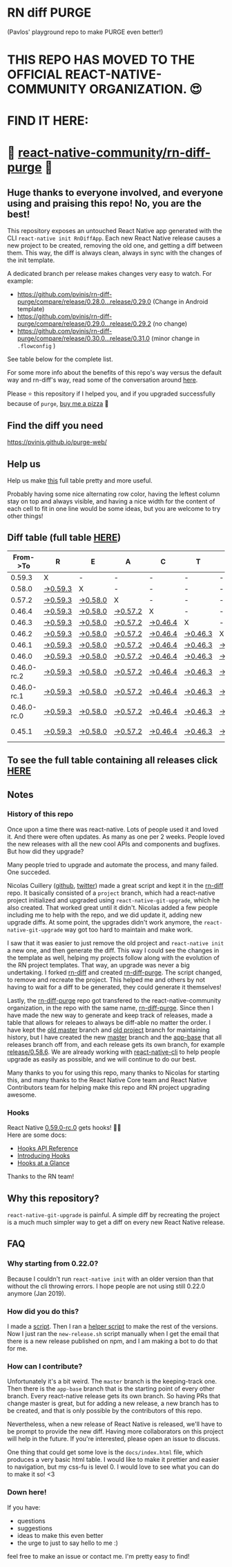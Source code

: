 # RN diff PURGE
(Pavlos' playground repo to make PURGE even better!)

# THIS REPO HAS MOVED TO THE OFFICIAL REACT-NATIVE-COMMUNITY ORGANIZATION. 😍
# FIND IT HERE:  
# 💪 [react-native-community/rn-diff-purge](https://github.com/react-native-community/rn-diff-purge) 🎉
## Huge thanks to everyone involved, and everyone using and praising this repo! No, you are the best!

This repository exposes an untouched React Native app generated with the CLI
`react-native init RnDiffApp`. Each new React Native release causes a new project to be created, removing the old one, and getting a diff between them. This way, the diff is always clean, always in sync with the changes of the init template.

A dedicated branch per release makes changes very easy
to watch. For example:

* https://github.com/pvinis/rn-diff-purge/compare/release/0.28.0...release/0.29.0
(Change in Android template)
* https://github.com/pvinis/rn-diff-purge/compare/release/0.29.0...release/0.29.2
(no change)
* https://github.com/pvinis/rn-diff-purge/compare/release/0.30.0...release/0.31.0
(minor change in `.flowconfig` )

See table below for the complete list.

For some more info about the benefits of this repo's way versus the default way and rn-diff's way, read some of the conversation around [here](https://github.com/react-native-community/discussions-and-proposals/issues/68#issuecomment-452227478).

Please :star: this repository if I helped you, and if you upgraded successfully because of `purge`, [buy me a pizza](https://www.buymeacoffee.com/DGWwHVZ4s) :pizza:

## Find the diff you need
https://pvinis.github.io/purge-web/

## Help us
Help us make [this](https://pvinis.github.io/rn-diff-purge) full table pretty and more useful.

Probably having some nice alternating row color, having the leftest column stay on top and always visible, and having a nice width for the content of each cell to fit in one line would be some ideas, but you are welcome to try other things!

## Diff table (full table [HERE](https://pvinis.github.io/rn-diff-purge))

| From->To    | R                                                                                               | E                                                                                               | A                                                                                               | C                                                                                               | T                                                                                               |                                                                                                 | N                                                                                               | A                                                                                               | T                                                                                                         | I                                                                                                         | V                                                                                                    | E   |
| ----------- | ----------------------------------------------------------------------------------------------- | ----------------------------------------------------------------------------------------------- | ----------------------------------------------------------------------------------------------- | ----------------------------------------------------------------------------------------------- | ----------------------------------------------------------------------------------------------- | ----------------------------------------------------------------------------------------------- | ----------------------------------------------------------------------------------------------- | ----------------------------------------------------------------------------------------------- | --------------------------------------------------------------------------------------------------------- | --------------------------------------------------------------------------------------------------------- | ---------------------------------------------------------------------------------------------------- | --- |
| 0.59.3      | X                                                                                               | -                                                                                               | -                                                                                               | -                                                                                               | -                                                                                               | -                                                                                               | -                                                                                               | -                                                                                               | -                                                                                                         | -                                                                                                         | -                                                                                                    | -   |
| 0.58.0      | [->0.59.3](https://github.com/pvinis/rn-diff-purge/compare/release/0.58.0..release/0.59.3)      | X                                                                                               | -                                                                                               | -                                                                                               | -                                                                                               | -                                                                                               | -                                                                                               | -                                                                                               | -                                                                                                         | -                                                                                                         | -                                                                                                    | -   |
| 0.57.2      | [->0.59.3](https://github.com/pvinis/rn-diff-purge/compare/release/0.57.2..release/0.59.3)      | [->0.58.0](https://github.com/pvinis/rn-diff-purge/compare/release/0.57.2..release/0.58.0)      | X                                                                                               | -                                                                                               | -                                                                                               | -                                                                                               | -                                                                                               | -                                                                                               | -                                                                                                         | -                                                                                                         | -                                                                                                    | -   |
| 0.46.4      | [->0.59.3](https://github.com/pvinis/rn-diff-purge/compare/release/0.46.4..release/0.59.3)      | [->0.58.0](https://github.com/pvinis/rn-diff-purge/compare/release/0.46.4..release/0.58.0)      | [->0.57.2](https://github.com/pvinis/rn-diff-purge/compare/release/0.46.4..release/0.57.2)      | X                                                                                               | -                                                                                               | -                                                                                               | -                                                                                               | -                                                                                               | -                                                                                                         | -                                                                                                         | -                                                                                                    | -   |
| 0.46.3      | [->0.59.3](https://github.com/pvinis/rn-diff-purge/compare/release/0.46.3..release/0.59.3)      | [->0.58.0](https://github.com/pvinis/rn-diff-purge/compare/release/0.46.3..release/0.58.0)      | [->0.57.2](https://github.com/pvinis/rn-diff-purge/compare/release/0.46.3..release/0.57.2)      | [->0.46.4](https://github.com/pvinis/rn-diff-purge/compare/release/0.46.3..release/0.46.4)      | X                                                                                               | -                                                                                               | -                                                                                               | -                                                                                               | -                                                                                                         | -                                                                                                         | -                                                                                                    | -   |
| 0.46.2      | [->0.59.3](https://github.com/pvinis/rn-diff-purge/compare/release/0.46.2..release/0.59.3)      | [->0.58.0](https://github.com/pvinis/rn-diff-purge/compare/release/0.46.2..release/0.58.0)      | [->0.57.2](https://github.com/pvinis/rn-diff-purge/compare/release/0.46.2..release/0.57.2)      | [->0.46.4](https://github.com/pvinis/rn-diff-purge/compare/release/0.46.2..release/0.46.4)      | [->0.46.3](https://github.com/pvinis/rn-diff-purge/compare/release/0.46.2..release/0.46.3)      | X                                                                                               | -                                                                                               | -                                                                                               | -                                                                                                         | -                                                                                                         | -                                                                                                    | -   |
| 0.46.1      | [->0.59.3](https://github.com/pvinis/rn-diff-purge/compare/release/0.46.1..release/0.59.3)      | [->0.58.0](https://github.com/pvinis/rn-diff-purge/compare/release/0.46.1..release/0.58.0)      | [->0.57.2](https://github.com/pvinis/rn-diff-purge/compare/release/0.46.1..release/0.57.2)      | [->0.46.4](https://github.com/pvinis/rn-diff-purge/compare/release/0.46.1..release/0.46.4)      | [->0.46.3](https://github.com/pvinis/rn-diff-purge/compare/release/0.46.1..release/0.46.3)      | [->0.46.2](https://github.com/pvinis/rn-diff-purge/compare/release/0.46.1..release/0.46.2)      | X                                                                                               | -                                                                                               | -                                                                                                         | -                                                                                                         | -                                                                                                    | -   |
| 0.46.0      | [->0.59.3](https://github.com/pvinis/rn-diff-purge/compare/release/0.46.0..release/0.59.3)      | [->0.58.0](https://github.com/pvinis/rn-diff-purge/compare/release/0.46.0..release/0.58.0)      | [->0.57.2](https://github.com/pvinis/rn-diff-purge/compare/release/0.46.0..release/0.57.2)      | [->0.46.4](https://github.com/pvinis/rn-diff-purge/compare/release/0.46.0..release/0.46.4)      | [->0.46.3](https://github.com/pvinis/rn-diff-purge/compare/release/0.46.0..release/0.46.3)      | [->0.46.2](https://github.com/pvinis/rn-diff-purge/compare/release/0.46.0..release/0.46.2)      | [->0.46.1](https://github.com/pvinis/rn-diff-purge/compare/release/0.46.0..release/0.46.1)      | X                                                                                               | -                                                                                                         | -                                                                                                         | -                                                                                                    | -   |
| 0.46.0-rc.2 | [->0.59.3](https://github.com/pvinis/rn-diff-purge/compare/release/0.46.0-rc.2..release/0.59.3) | [->0.58.0](https://github.com/pvinis/rn-diff-purge/compare/release/0.46.0-rc.2..release/0.58.0) | [->0.57.2](https://github.com/pvinis/rn-diff-purge/compare/release/0.46.0-rc.2..release/0.57.2) | [->0.46.4](https://github.com/pvinis/rn-diff-purge/compare/release/0.46.0-rc.2..release/0.46.4) | [->0.46.3](https://github.com/pvinis/rn-diff-purge/compare/release/0.46.0-rc.2..release/0.46.3) | [->0.46.2](https://github.com/pvinis/rn-diff-purge/compare/release/0.46.0-rc.2..release/0.46.2) | [->0.46.1](https://github.com/pvinis/rn-diff-purge/compare/release/0.46.0-rc.2..release/0.46.1) | [->0.46.0](https://github.com/pvinis/rn-diff-purge/compare/release/0.46.0-rc.2..release/0.46.0) | X                                                                                                         | -                                                                                                         | -                                                                                                    | -   |
| 0.46.0-rc.1 | [->0.59.3](https://github.com/pvinis/rn-diff-purge/compare/release/0.46.0-rc.1..release/0.59.3) | [->0.58.0](https://github.com/pvinis/rn-diff-purge/compare/release/0.46.0-rc.1..release/0.58.0) | [->0.57.2](https://github.com/pvinis/rn-diff-purge/compare/release/0.46.0-rc.1..release/0.57.2) | [->0.46.4](https://github.com/pvinis/rn-diff-purge/compare/release/0.46.0-rc.1..release/0.46.4) | [->0.46.3](https://github.com/pvinis/rn-diff-purge/compare/release/0.46.0-rc.1..release/0.46.3) | [->0.46.2](https://github.com/pvinis/rn-diff-purge/compare/release/0.46.0-rc.1..release/0.46.2) | [->0.46.1](https://github.com/pvinis/rn-diff-purge/compare/release/0.46.0-rc.1..release/0.46.1) | [->0.46.0](https://github.com/pvinis/rn-diff-purge/compare/release/0.46.0-rc.1..release/0.46.0) | [->0.46.0-rc.2](https://github.com/pvinis/rn-diff-purge/compare/release/0.46.0-rc.1..release/0.46.0-rc.2) | X                                                                                                         | -                                                                                                    | -   |
| 0.46.0-rc.0 | [->0.59.3](https://github.com/pvinis/rn-diff-purge/compare/release/0.46.0-rc.0..release/0.59.3) | [->0.58.0](https://github.com/pvinis/rn-diff-purge/compare/release/0.46.0-rc.0..release/0.58.0) | [->0.57.2](https://github.com/pvinis/rn-diff-purge/compare/release/0.46.0-rc.0..release/0.57.2) | [->0.46.4](https://github.com/pvinis/rn-diff-purge/compare/release/0.46.0-rc.0..release/0.46.4) | [->0.46.3](https://github.com/pvinis/rn-diff-purge/compare/release/0.46.0-rc.0..release/0.46.3) | [->0.46.2](https://github.com/pvinis/rn-diff-purge/compare/release/0.46.0-rc.0..release/0.46.2) | [->0.46.1](https://github.com/pvinis/rn-diff-purge/compare/release/0.46.0-rc.0..release/0.46.1) | [->0.46.0](https://github.com/pvinis/rn-diff-purge/compare/release/0.46.0-rc.0..release/0.46.0) | [->0.46.0-rc.2](https://github.com/pvinis/rn-diff-purge/compare/release/0.46.0-rc.0..release/0.46.0-rc.2) | [->0.46.0-rc.1](https://github.com/pvinis/rn-diff-purge/compare/release/0.46.0-rc.0..release/0.46.0-rc.1) | X                                                                                                    | -   |
| 0.45.1      | [->0.59.3](https://github.com/pvinis/rn-diff-purge/compare/release/0.45.1..release/0.59.3)      | [->0.58.0](https://github.com/pvinis/rn-diff-purge/compare/release/0.45.1..release/0.58.0)      | [->0.57.2](https://github.com/pvinis/rn-diff-purge/compare/release/0.45.1..release/0.57.2)      | [->0.46.4](https://github.com/pvinis/rn-diff-purge/compare/release/0.45.1..release/0.46.4)      | [->0.46.3](https://github.com/pvinis/rn-diff-purge/compare/release/0.45.1..release/0.46.3)      | [->0.46.2](https://github.com/pvinis/rn-diff-purge/compare/release/0.45.1..release/0.46.2)      | [->0.46.1](https://github.com/pvinis/rn-diff-purge/compare/release/0.45.1..release/0.46.1)      | [->0.46.0](https://github.com/pvinis/rn-diff-purge/compare/release/0.45.1..release/0.46.0)      | [->0.46.0-rc.2](https://github.com/pvinis/rn-diff-purge/compare/release/0.45.1..release/0.46.0-rc.2)      | [->0.46.0-rc.1](https://github.com/pvinis/rn-diff-purge/compare/release/0.45.1..release/0.46.0-rc.1)      | [->0.46.0-rc.0](https://github.com/pvinis/rn-diff-purge/compare/release/0.45.1..release/0.46.0-rc.0) | X   |

## To see the full table containing all releases click [HERE](https://pvinis.github.io/rn-diff-purge)

## Notes

### History of this repo

Once upon a time there was react-native. Lots of people used it and loved it. And there were often updates. As many as one per 2 weeks. People loved the new releases with all the new cool APIs and components and bugfixes. But how did they upgrade?

Many people tried to upgrade and automate the process, and many failed. One succeded.

Nicolas Cuillery ([github](https://github.com/ncuillery), [twitter](https://twitter.com/ncuillery)) made a great script and kept it in the [rn-diff](https://github.com/ncuillery/rn-diff) repo. It basically consisted of a `project` branch, which had a react-native project initialized and upgraded using `react-native-git-upgrade`, which he also created. That worked great until it didn't. Nicolas added a few people including me to help with the repo, and we did update it, adding new upgrade diffs. At some point, the upgrades didn't work anymore, the `react-native-git-upgrade` way got too hard to maintain and make work.

I saw that it was easier to just remove the old project and `react-native init` a new one, and then generate the diff. This way I could see the changes in the template as well, helping my projects follow along with the evolution of the RN project templates. That way, an upgrade was never a big undertaking. I forked [rn-diff](https://github.com/ncuillery/rn-diff) and created [rn-diff-purge](https://github.com/pvinis/rn-diff-purge). The script changed, to remove and recreate the project. This helped me and others by not having to wait for a diff to be generated, they could generate it themselves!

Lastly, the [rn-diff-purge](https://github.com/pvinis/rn-diff-purge) repo got transfered to the react-native-community organization, in the repo with the same name, [rn-diff-purge](https://github.com/react-native-community/rn-diff-purge). Since then I have made the new way to generate and keep track of releases, made a table that allows for releaes to always be diff-able no matter the order. I have kept the [old master](https://github.com/pvinis/rn-diff-purge/tree/old/master) branch and [old project](https://github.com/pvinis/rn-diff-purge/tree/old/project) branch for maintaining history, but I have created the new [master](https://github.com/pvinis/rn-diff-purge/tree/master) branch and the [app-base](https://github.com/pvinis/rn-diff-purge/tree/app-base) that all releases branch off from, and each release gets its own branch, for example [release/0.58.6](https://github.com/pvinis/rn-diff-purge/tree/release/0.58.6). We are already working with [react-native-cli](https://github.com/react-native-community/react-native-cli) to help people upgrade as easily as possible, and we will continue to do our best.

Many thanks to you for using this repo, many thanks to Nicolas for starting this, and many thanks to the React Native Core team and React Native Contributors team for helping make this repo and RN project upgrading awesome.

### Hooks
React Native [0.59.0-rc.0](https://github.com/pvinis/rn-diff-purge#version-changes) gets hooks! 🎉🥳  
Here are some docs:
- [Hooks API Reference](https://reactjs.org/docs/hooks-reference.html)
- [Introducing Hooks](https://reactjs.org/docs/hooks-intro.html)
- [Hooks at a Glance](https://reactjs.org/docs/hooks-overview.html)

Thanks to the RN team!

## Why this repository?
`react-native-git-upgrade` is painful. A simple diff by recreating the project is a much much simpler way to get a diff on every new React Native release.

## FAQ

### Why starting from 0.22.0?

Because I couldn't run `react-native init` with an older version than that without the cli throwing errors. I hope people are not using still 0.22.0 anymore (Jan 2019).

### How did you do this?

I made a [script](https://github.com/pvinis/rn-diff-purge/blob/master/new-release.sh). Then I ran a [helper script](https://github.com/pvinis/rn-diff-purge/blob/master/new-release.sh) to make the rest of the versions.
Now I just ran the `new-release.sh` script manually when I get the email that there is a new release published on npm, and I am making a bot to do that for me.

### How can I contribute?

Unfortunately it's a bit weird. The `master` branch is the keeping-track one. Then there is the `app-base` branch that is the starting point of every other branch. Every react-native release gets its own branch. So having PRs that change master is great, but for adding a new release, a new branch has to be created, and that is only possible by the contributors of this repo.

Nevertheless, when a new release of React Native is released, we'll have to be prompt to provide
the new diff. Having more collaborators on this project will help in the future. If you're interested, please open an issue to discuss.

One thing that could get some love is the `docs/index.html` file, which produces a very basic html table. I would like to make it prettier and easier to navigation, but my css-fu is level 0. I would love to see what you can do to make it so! <3

### Down here!

If you have: 
- questions
- suggestions
- ideas to make this even better
- the urge to just to say hello to me :)

feel free to make an issue or contact me. I'm pretty easy to find!
